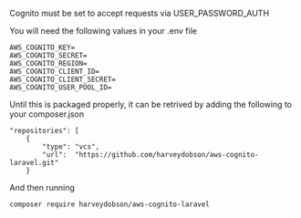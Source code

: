 Cognito must be set to accept requests via USER_PASSWORD_AUTH  

You will need the following values in your .env file

```
AWS_COGNITO_KEY=
AWS_COGNITO_SECRET=
AWS_COGNITO_REGION=
AWS_COGNITO_CLIENT_ID=
AWS_COGNITO_CLIENT_SECRET=
AWS_COGNITO_USER_POOL_ID=
```

Until this is packaged properly, it can be retrived by adding the following to your composer.json

```
"repositories": [
    {
        "type": "vcs",
        "url":  "https://github.com/harveydobson/aws-cognito-laravel.git"
    }
```

And then running 

`composer require harveydobson/aws-cognito-laravel`
